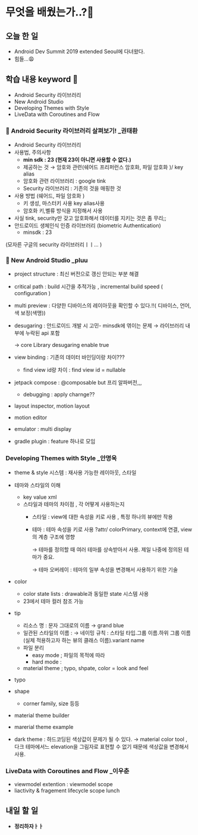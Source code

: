 # 무엇을 배웠는가..?🤔

## 오늘 한 일 
* Android Dev Summit 2019 extended Seoul에 다녀왔다.
* 힘들...😩
## 학습 내용 keyword 🔑
* Android Security 라이브러리
* New Android Studio
* Developing Themes with Style
* LiveData with Coroutines and Flow

### 🔑 Android Security 라이브러리 살펴보기! _권태환

- Android Security 라이브러리
- 사용법, 주의사항
    - **min sdk : 23 (현재 23이 아니면 사용할 수 없다.)**
    - 제공하는 것 → 암호와 관련(쉐어드 프리퍼런스 암호화, 파일 암호화 )/ key alias
    - 암호화 관련 라이브러리 : google tink
    - Security 라이브러리 : 기존의 것을 매핑한 것
- 사용 방법 (쉐어드, 파일 암호화 )
    - 키 생성, 마스터키 사용 key alias사용
    - 암호화 키,벨류 방식을 지정해서 사용
- 사실 tink, security만 갖고 암호화해서 데이터를 지키는 것은 좀 무리;;
- 안드로이드 생체인식 인증 라이브러리 (biometric Authentication)
    - minsdk : 23

(모자른 구글의 security 라이브러리ㅣㅣ... )

### 🤖 New Android Studio _pluu

- project structure : 최신 버전으로 갱신 안되는 부분 해결
- critical path : build 시간을 추적가능 , incremental build speed ( configuration )
- multi preview  : 다양한 디바이스의 레이아웃을 확인할 수 있다.!!( 디바이스, 언어, 색 보정(색맹))
- desugaring : 안드로이드 개발 시 고민- minsdk에 엮이는 문제 → 라이브러리 내부에 누락된 api 포함

    → core Library desugaring enable true

- view binding : 기존의 데이터 바인딩이랑 차이???
    - find view id랑 차이 : find view id = nullable
- jetpack compose :  @composable but 프리 알파버전,,,
    - debugging : apply charnge??
- layout inspector, motion layout
- motion editor
- emulator : multi display
- gradle plugin : feature 하나로 모임

### Developing Themes with Style _안명욱

- theme & style 시스템 : 재사용 가능한 레이아웃, 스타일
- 테마와 스타일의 이해
    - key value xml
    - 스타일과 테마의 차이점 , 각 어떻게 사용하는지
        - 스타일 : view에 대한 속성을 키로 사용 , 특정 하나의 뷰에만 작용
        - 테마 : 테마 속성을 키로 사용 ?attr/ colorPrimary, context에 연결, view의 계층 구조에 영향

            → 테마를 정의할 때 여러 테마를 상속받아서 사용. 제일 나중에 정의된 테마가 중요.

            → 테마 오버레이 : 테마의 일부 속성을 변경해서 사용하기 위한 기술 

- color
    - color state lists : drawable과 동일한 state 시스템 사용
    - 23에서 테마 컬러 참조 가능

- tip
    - 리소스 명 : 문자 그대로의 이름 → grand blue
    - 일관된 스타일의 이름 : 
    → 네이밍 규칙 : 스타일 타입.그룹 이름.하위 그룹 이름 (실제 적용하고자 하는 뷰의  클래스 이름).variant name
    - 파일 분리
        - easy mode ; 파일의 목적에 따라
        - hard mode :
    - material theme ; typo, shpate, color = look and feel
- typo
- shape
    - corner family, size 등등
- material theme builder
- marerial theme example
- dark theme  : 하드코딩된 색상값이 문제가 될 수 있다.  → material color tool , 다크 테마에서느 elevation을 그림자로 표현할 수 없기 때문에 색상값을 변경해서 사용.

### LiveData with Coroutines and Flow _이우춘

- viewmodel extention : viewmodel scope
- liactivity & fragement lifecycle scope lunch

## 내일 할 일 
- **정리하자ㅏㅏ**




